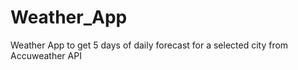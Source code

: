 # Weather_App
 Weather App to get 5 days of daily forecast for a selected city from Accuweather API
